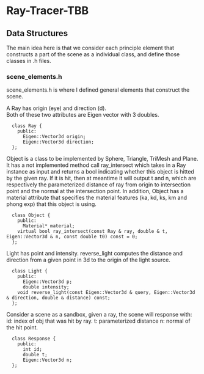 # Ray-Tracer-TBB
## Data Structures
The main idea here is that we consider each principle element that constructs a part of the scene as a individual class, and define those classes in .h files.  

### scene_elements.h
scene_elements.h is where I defined general elements that construct the scene.  

A Ray has origin (eye) and direction (d).   
Both of these two attributes are Eigen vector with 3 doubles.  
```
  class Ray {  
    public:  
      Eigen::Vector3d origin;  
      Eigen::Vector3d direction;  
  };  
```
Object is a class to be implemented by Sphere, Triangle, TriMesh and Plane. It has a not implemented method call ray_intersect which takes in a Ray instance as input and returns a bool indicating whether this object is hitted by the given ray. If it is hit, then at meantime it will output t and n, which are respectively the parameterized distance of ray from origin to intersection point and the normal at the intersection point. In addition, Object has a material attribute that specifies the material features (ka, kd, ks, km and phong exp) that this object is using.
```
  class Object {
    public:
      Material* material;
    virtual bool ray_intersect(const Ray & ray, double & t, Eigen::Vector3d & n, const double t0) const = 0;
  };
```
Light has point and intensity. reverse_light computes the distance and direction from a given point in 3d to the origin of the light source.

```
  class Light {
    public:
      Eigen::Vector3d p;
      double intensity;
    void reverse_light(const Eigen::Vector3d & query, Eigen::Vector3d & direction, double & distance) const;
  };
```
Consider a scene as a sandbox, given a ray, the scene will response with: id: index of obj that was hit by ray. t: parameterized distance n: normal of the hit point.  
```
  class Response {
    public:
      int id;
      double t;
      Eigen::Vector3d n;
  };
```
